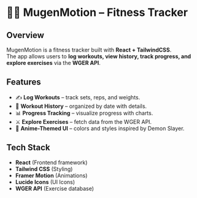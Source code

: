 # 🏋️‍♂️ MugenMotion – Fitness Tracker

## Overview
MugenMotion is a fitness tracker built with **React + TailwindCSS**.  
The app allows users to **log workouts, view history, track progress, and explore exercises** via the **WGER API**.

## Features
- ✍️ **Log Workouts** – track sets, reps, and weights.
- 📖 **Workout History** – organized by date with details.
- 📊 **Progress Tracking** – visualize progress with charts.
- ⚔️ **Explore Exercises** – fetch data from the WGER API.
- 🎨 **Anime-Themed UI** – colors and styles inspired by Demon Slayer.

## Tech Stack
- **React** (Frontend framework)
- **Tailwind CSS** (Styling)
- **Framer Motion** (Animations)
- **Lucide Icons** (UI Icons)
- **WGER API** (Exercise database)

